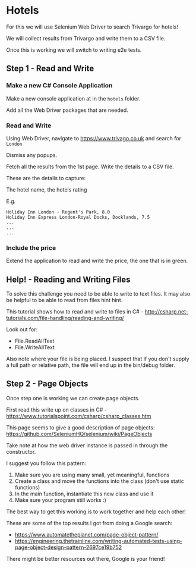 # Hotels

For this we will use Selenium Web Driver to search Trivargo for hotels!

We will collect results from Trivargo and write them to a CSV file.

Once this is working we will switch to writing e2e tests.

## Step 1 - Read and Write

### Make a new C# Console Application

Make a new console application at in the `hotels` folder.

Add all the Web Driver packages that are needed.

### Read and Write

Using Web Driver, navigate to https://www.trivago.co.uk and search for `London`


Dismiss any popups.


Fetch all the results from the 1st page. Write the details to a CSV file.

These are the details to capture:

The hotel name, the hotels rating

E.g.

```
Holiday Inn London - Regent's Park, 8.0
Holiday Inn Express London-Royal Docks, Docklands, 7.5
...
...
...
```

### Include the price

Extend the application to read and write the price, the one that is in green.


## Help! - Reading and Writing Files

To solve this challenge you need to be able to write to text files. It may also be helpful to be able to read from files hint hint.

This tutorial shows how to read and write to files in C# - http://csharp.net-tutorials.com/file-handling/reading-and-writing/

Look out for:

- File.ReadAllText
- File.WriteAllText


Also note where your file is being placed. I suspect that if you don't supply a full path or relative path, the file will end up in the bin/debug folder.


## Step 2 - Page Objects

Once step one is working we can create page objects. 

First read this write up on classes in C# - https://www.tutorialspoint.com/csharp/csharp_classes.htm

This page seems to give a good description of page objects: https://github.com/SeleniumHQ/selenium/wiki/PageObjects

Take note at how the web driver instance is passed in through the constructor.

I suggest you follow this pattern:

1. Make sure you are using many small, yet meaningful, functions
2. Create a class and move the functions into the class (don't use static functions)
3. In the main function, instantiate this new class and use it
4. Make sure your program still works :)


The best way to get this working is to work together and help each other!


These are some of the top results I got from doing a Google search:

- https://www.automatetheplanet.com/page-object-pattern/
- https://engineering.thetrainline.com/writing-automated-tests-using-page-object-design-pattern-2697ce19b752

There might be better resources out there, Google is your friend! 